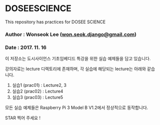 # DOSEESCIENCE
This repository has practices for DOSEE SCIENCE

### Author : Wonseok Lee (won.seok.django@gmail.com)
### Date   : 2017. 11. 16

이 저장소는 도시사이언스 기초임베디드 특강을 위한 실습 예제들을 담고 있습니다.

강의자료는 lecture 디렉토리에 존재하며, 각 실습에 해당되는 lecture는 아래와 같습니다.

1. 실습1 (prac01) : Lecture2, 3
2. 실습2 (prac02) : Lecture4
3. 실습3 (prac03) : Lecture5

모든 실습 예제들은 Raspberry Pi 3 Model B V1.2에서 정상적으로 동작합니다.

STAR 찍어 주세요 !
